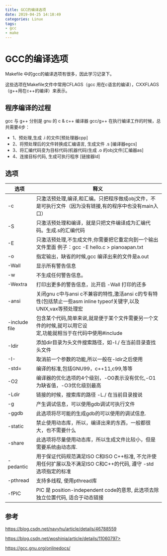 ```yaml
---
title: GCC的编译选项
date: 2019-04-25 14:18:49
categories: Linux
tags: 
- gcc
- make
---
```


# GCC的编译选项

Makefile 中的gcc的编译选项有很多，因此学习记录下。

<!--more-->

这些选项在Makefile文件中常用CFLAGS（gcc 用在c语言的编译），CXXFLAGS（g++用在c++的编译）来表示。

## 程序编译的过程

gcc 与 g++ 分别是 gnu 的 c & c++ 编译器 gcc/g++ 在执行编译工作的时候，总共需要4步：

- 1、预处理,生成 .i 的文件[预处理器cpp]
- 2、将预处理后的文件转换成汇编语言, 生成文件 .s [编译器egcs]
- 3、将汇编代码变为目标代码(机器代码)生成 .o 的obj文件[汇编器as]
- 4、连接目标代码, 生成可执行程序 [链接器ld]

## 选项

| 选项          | 释义                                                         |
| ------------- | ------------------------------------------------------------ |
| -c            | 只激活预处理,编译,和汇编。只把程序做成obj文件，不是可执行文件（因为没有链接,有的程序中也没有main入口） |
| -S            | 只激活预处理和编译，就是只把文件编译成为汇编代码。生成.s的汇编代码 |
| -E            | 只激活预处理,不生成文件,你需要把它重定向到一个输出文件里面 例子：gcc -E hello.c > pianoapan.txt |
| -o            | 指定输出，缺省的时候,gcc 编译出来的文件是a.out               |
| -Wall         | 显示所有警告信息                                             |
| -w            | 不生成任何警告信息。                                         |
| -Wextra       | 打印出更多的警告信息，比开启 -Wall 打印的还多                |
| -ansi         | 关闭gnu c中与ansi c不兼容的特性,激活ansi c的专有特性(包括禁止一些asm inline typeof关键字,以及UNIX,vax等预处理宏 |
| -include file | 包含某个代码,简单来说,就是便于某个文件需要另一个文件的时候,就可以用它设<br/>定,功能就相当于在代码中使用#include<filename> |
| -Idir         | 添加dir目录为头文件搜索路径，如-I./ 在当前目录查找头文件     |
| -I-           | 取消前一个参数的功能,所以一般在-Idir之后使用                 |
| -std=         | 编译的标准,包括GNU99，c++11,c99,等等                         |
| -O2           | 编译器的优化选项的4个级别，-O0表示没有优化,-O1为缺省值，-O3优化级别最高 |
| -Ldir         | 链接的时候，搜索库的路径 -L./ 在当前目录搜说                 |
| -g            | 产生调试信息，可以使用gdb调试可执行文件                      |
| -ggdb         | 此选项将尽可能的生成gdb的可以使用的调试信息.                 |
| -static       | 禁止使用动态库，所以，编译出来的东西，一般都很大，也不需要什么 |
| -share        | 此选项将尽量使用动态库，所以生成文件比较小，但是需要系统由动态库. |
| -pedantic     | 用于保证代码规范满足ISO C和ISO C++标准, 不允许使用任何扩展以及不满足ISO C和C++的代码, 遵守 -std 选项指定的标准 |
| -pthread      | 支持多线程, 使用pthread库                                    |
| -fPIC         | PIC 是 position-independent code的意思, 此选项去除独立位置代码, 适合于动态链接 |



## 参考

<https://blog.csdn.net/navyhu/article/details/46788559>

https://blog.csdn.net/woshinia/article/details/11060797>

<https://gcc.gnu.org/onlinedocs/>
